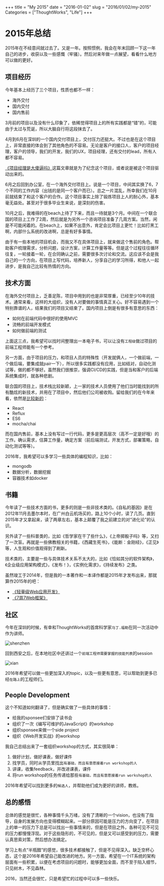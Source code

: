 +++
title = "My 2015"
date = "2016-01-02"
slug = "2016/01/02/my-2015"
Categories = ["ThoughtWorks", "Life"]
+++

# 2015年总结

2015年在不经意间就过去了。又是一年。按照惯例，我会在年末回顾一下这一年自己的进步，收获以及一些感慨（牢骚）。然后对来年做一点展望，看看什么地方可以做的更好。

## 项目经历

今年基本上经历了三个项目，性质也都不一样：

-  海外交付
-  国内交付
-  国内售前

3月前的项目以及没有什么印象了，依稀觉得项目上的所有实践都是“错”的，可能由于太过与荒诞，所以大脑自行将这段抹去了。

4月到6月在深圳的一个国内交付项目上，交付压力还挺大。不过也是在这个项目上，非常直接的体会到了其他角色的不容易。无论是客户的接口人，客户的项目经理，客户的领导，我们的开发，我们的UX，项目经理，还有交付的lead，所有人都不容易。

[《项目经理是大傻逼吗》](http://icodeit.org/2015/07/is-project-manager-a-fool/)这篇文章就是为了纪念这个项目，或者说是被这个项目驱动出来的。

6月之后回到办公室，在一个海外交付项目上。说是一个项目，中间其实换了6，7个不同的工作内容（出钱的是同一个客户而已）。总之一片混乱，所幸我们在10月前就结束了和这个客户的合作。这个项目事实上除了锻炼项目上人的耐心外，基本毫无益处。甚至对于很多毕业生来说，是深刻的伤害。

10月之后，我难得的在beach上待了下来，而且一待就是3个月。中间在一个联合国的项目上工作了2周，然后就是为另外一个咨询项目准备了几周方案。当然，闲是不可能闲着的。在beach上，如果不出意外，肯定会比项目上更忙！比如打黑工啊，内部什么系统的改进啊，总是有好多事情。

由于有一些本地的项目机会，而我又不在具体项目上，就来做这个售前的角色。帮助客户梳理需求，分析问题，设计方案，计算工作量等等。但是这个过程往往循环往复，一轮接着一轮，在合同确认之前，需要很多次讨论和交流。这应该不会是我自己的一个方向，在项目上写代码，培养新人，分享自己的学习所得，和他人一起进步，是我自己比较有热情的方向。

## 技术方面

在海外交付项目上，乏善足陈，项目中用到的也是非常厚重，已经至少10年的技术。通常来看，这样的大组织，没有人对要做的事情真正关心。好不容易遇到一个特别靠谱的人，结果我们的项目又结束了。国内项目上倒是有很多有意思的东西：

-  如何在前端代码中很好的使用MVC
-  流畅的前端开发模式
-  如何做前端的测试

上面这三点，我希望可以找时间整理出一本电子书，可以让没有`工程级`做过项目的前端工程师能有一个参考。

另一方面，由于项目的压力，和项目人员的特殊性（开发就俩人，一个做前端，一个做后端，要集成就pair一下），所以很多实践都没有应用，比如结对，自动化测试等，做的都不够好。虽然我们很推崇，强调CI/CD的实践，但是当和客户的后端系统集成时，就各种悲剧。

联合国的项目上，技术栈比较新颖，上一家的技术人员使用了他们当时能找到的所有酷炫的新技术，并用在了项目中，然后他们公司被收购。留给我们的在今年来看，依然是[比较新的](http://icodeit.org/2015/11/get-started-with-reflux/)：

-  React
-  Reflux
-  ES6
-  mocha/chai

而在国内售前，基本上没有写过一行代码，更多是更高层次（高不一定是好哦）的工作。确认需求，估算工作量，确定方案（前后端测试，开发方式，部署策略，自动化测试等等）。

2016年，我希望可以多学习一些具体的编程知识，比如：

-  mongodb
-  数据分析，数据挖掘
-  容器技术如docker

## 书籍

今年读了一些技术方面的书，更多的则是一些非技术类的。《自私的基因》是在2012年11月去墨尔本时，在广州白云机场买的，路上10个小时，读了几页。直到2015年才又拿起来，读了两章左右，基本上颠覆了我之前建立的对“进化论”的认识。

另外读了一些科普类的，比如《哲学家在干了些什么》，《上帝掷骰子吗》等，又扫了一次盲。再就是一些佛教相关的书籍，《西藏生死书》，《能断：金刚经》，《正见》等，人生观和价值观得到了刷新。

技术类的，主要是一些与具体技术关系不太大的，比如《恰如其分的软件架构》，《企业级应用架构模式》，《发布！》，《实例化需求》，《持续发布》之类。

虽然竣工于2014年，但是我的一本著作和一本译作都是2015年才发布出来，那就算作2015年的吧：

-  [《轻量级Web应用开发》](http://www.amazon.cn/gp/product/B012R5A1NQ)
-  [《7周7Web框架》](http://www.amazon.cn/dp/B015317A94)

## 社区

今年在深圳的时候，有幸和ThoughtWorks的首席科学家`马丁.福勒`在同一次活动中作为讲师。

![shenzhen](/images/2016/01/shenzhen-resized.jpg)

回到西安之后，在本地社区中还讲过一个`前端工程师需要掌握的技能列表`的session

![xian](/images/2016/01/xian-resized.jpg)

2016年希望可以做一些更加深入的topic，以及一些更有意思，可以帮助到更多已经`在路上`的工程师们。

## People Development

这个不知道如何翻译了，但是确实做了一些具体的事情：

-  给我的sponsee们安排了读书会
-  组织了一次《编写可维护的JavaScript》的workshop
-  组织sponsee来做一个side project
-  组织《Web开发实战》的workshop

我自己总结出来了一套组织workshop的方式，其实很简单：

1.  做好计划，做好课表，做好课件
2.  找学员，同时从学员里找出`有基础，而且有意愿接着run workshop的人`
3.  讲课，收集feedback，并改进课表，课件
4.  将run workshop的任务传递给那些`有基础，而且有意愿接着run workshop的人`

2016年希望可以找到更多的`候选人`，并帮助他们成为更好的讲师，教练。

## 总的感悟

总体的感觉是很忙，各种事情千头万绪，没有了清晰的一个vision，也没有了指导，自身的发展方向也变得模糊起来。一部分原因可能是压力的方向变了，在项目上的单一的压力下总是可以找出一些事情来的，但是在项目之外，各种可见不可见的压力都慢慢浮现。对于这些隐形的，不可见的，但是又可以感受到的压力，需要认真思索对策，然后想办法搞定。

学习上有点“半瓶醋”的感觉，很多技术都接触了，但是不见得深入。缺乏空杯心态，这个是2016年希望自己能改进的地方。另一方面，希望在一个IT系统的架构层面有一些积累，以便在考虑项目的问题时，能够更加全面，而不至于陷入细节，只见树木，不见森林。

2016，当然还会很忙，只是希望忙的过程中可以多一些快乐。
